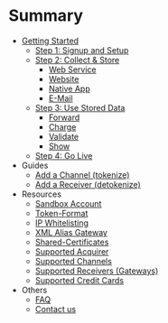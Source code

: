 # Summary

* [Getting Started](README.md)
    * [Step 1: Signup and Setup](step-1-signup-and-setup.md)
    * [Step 2: Collect & Store](step-2-collect--store.md)
        * [Web Service](webservice.md)
        * [Website](website-application.md)
        * [Native App](mobile-app.md)
        * [E-Mail](e-mail.md)
    * [Step 3: Use Stored Data](step-3-use-stored-data.md)
        * [Forward](forward.md)
        * [Charge](charge.md)
        * [Validate](validate.md)
        * [Show](show.md)
    * [Step 4: Go Live](step-4-go-live.md)
* Guides
    * [Add a Channel \(tokenize\)](add_a_channel_inbound.md)
    * [Add a Receiver \(detokenize\)](add_a_receiver_outbound.md)
* Resources
    * [Sandbox Account](sandbox-environment.md)
    * [Token-Format](token-format.md)
    * [IP Whitelisting](ip_whitelisting.md)
    * [XML Alias Gateway](xml_alias_gateway.md)
    * [Shared-Certificates](shared-certificates.md)
    * [Supported Acquirer](supported_acquirer.md)
    * [Supported Channels](supported_channels.md)
    * [Supported Receivers \(Gateways\)](supported_receivers.md)
    * [Supported Credit Cards](supported_credit_cards.md)
* Others
    * [FAQ](faq.md)
    * [Contact us](contact_us.md)

